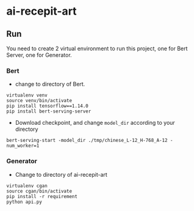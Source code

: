 # ai-recepit-art
## Run
You need to create 2 virtual environment to run this project, one for Bert Server, one for Generator.
### Bert
* change to directory of Bert.
```shell script
virtualenv venv
source venv/bin/activate
pip install tensorflow==1.14.0
pip install bert-serving-server
```
* Download checkpoint, and change `model_dir` according to your directory
```shell script
bert-serving-start -model_dir ./tmp/chinese_L-12_H-768_A-12 -num_worker=1
```
### Generator
* Change to directory of ai-recepit-art
```shell script
virtualenv cgan
source cgan/bin/activate
pip install -r requirement
python api.py
```
